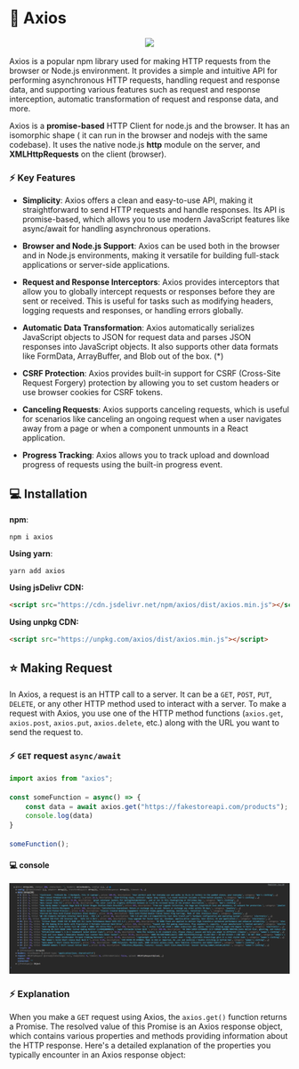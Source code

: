 # 📍 Axios

<div align="center">
<img src="https://upload.wikimedia.org/wikipedia/commons/thumb/d/d1/Axios_%28computer_library%29_logo.svg/2560px-Axios_%28computer_library%29_logo.svg.png" />
</div>

Axios is a popular npm library used for making HTTP requests from the browser or Node.js environment. It provides a simple and intuitive API for performing asynchronous HTTP requests, handling request and response data, and supporting various features such as request and response interception, automatic transformation of request and response data, and more.


Axios is a **promise-based** HTTP Client for node.js and the browser. It has an isomorphic shape ( it can run in the browser and nodejs with the same codebase). It uses the native node.js **http** module on the server, and **XMLHttpRequests** on the client (browser).

### ⚡ Key Features

* **Simplicity**: Axios offers a clean and easy-to-use API, making it straightforward to send HTTP requests and handle responses. Its API is promise-based, which allows you to use modern JavaScript features like async/await for handling asynchronous operations.

* **Browser and Node.js Support**: Axios can be used both in the browser and in Node.js environments, making it versatile for building full-stack applications or server-side applications.

* **Request and Response Interceptors**: Axios provides interceptors that allow you to globally intercept requests or responses before they are sent or received. This is useful for tasks such as modifying headers, logging requests and responses, or handling errors globally.

* **Automatic Data Transformation**: Axios automatically serializes JavaScript objects to JSON for request data and parses JSON responses into JavaScript objects. It also supports other data formats like FormData, ArrayBuffer, and Blob out of the box. (*)

* **CSRF Protection**: Axios provides built-in support for CSRF (Cross-Site Request Forgery) protection by allowing you to set custom headers or use browser cookies for CSRF tokens.

* **Canceling Requests**: Axios supports canceling requests, which is useful for scenarios like canceling an ongoing request when a user navigates away from a page or when a component unmounts in a React application.

* **Progress Tracking**: Axios allows you to track upload and download progress of requests using the built-in progress event.

## 💻 Installation

**npm**:

```
npm i axios
```

**Using yarn**:

```
yarn add axios
```

**Using jsDelivr CDN:**

```html
<script src="https://cdn.jsdelivr.net/npm/axios/dist/axios.min.js"></script>
```

**Using unpkg CDN:**

```html
<script src="https://unpkg.com/axios/dist/axios.min.js"></script>
```

## ⭐ Making Request

In Axios, a request is an HTTP call to a server. It can be a `GET`, `POST`, `PUT`, `DELETE`, or any other HTTP method used to interact with a server. To make a request with Axios, you use one of the HTTP method functions (`axios.get`, `axios.post`, `axios.put`, `axios.delete`, etc.) along with the URL you want to send the request to.

### ⚡ `GET` request `async/await`

```js
import axios from "axios";

const someFunction = async() => {
    const data = await axios.get("https://fakestoreapi.com/products");
    console.log(data)
}

someFunction();
```

#### 💻 console

![demo](/assets/demo23.png)

### ⚡ Explanation


When you make a `GET` request using Axios, the `axios.get()` function returns a Promise. The resolved value of this Promise is an Axios response object, which contains various properties and methods providing information about the HTTP response. Here's a detailed explanation of the properties you typically encounter in an Axios response object: